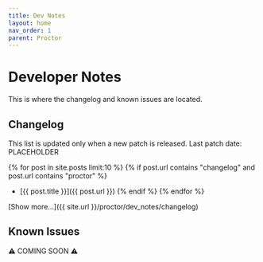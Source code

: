 ```yaml
---
title: Dev Notes
layout: home
nav_order: 1
parent: Proctor
---
```


# Developer Notes

This is where the changelog and known issues are located.

## Changelog

This list is updated only when a new patch is released. Last patch date: PLACEHOLDER

{% for post in site.posts limit:10 %}
{% if post.url contains "changelog" and post.url contains "proctor" %}
- [{{ post.title }}]({{ post.url }})
{% endif %}
{% endfor %}

[Show more...]({{ site.url }}/proctor/dev_notes/changelog)

## Known Issues

⚠️ COMING SOON ⚠️